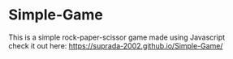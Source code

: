 # Simple-Game
This is a simple rock-paper-scissor game made using Javascript <br />
check it out here: https://suprada-2002.github.io/Simple-Game/
